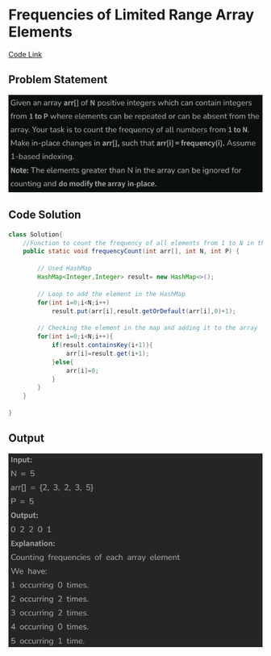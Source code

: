 # Frequencies of Limited Range Array Elements

[Code Link](https://www.geeksforgeeks.org/problems/frequency-of-array-elements-1587115620/0)

## Problem Statement

![Problem Statement](image-19.png)

## Code Solution

```java
class Solution{
    //Function to count the frequency of all elements from 1 to N in the array.
    public static void frequencyCount(int arr[], int N, int P) {

        // Used HashMap
        HashMap<Integer,Integer> result= new HashMap<>();

        // Loop to add the element in the HashMap
        for(int i=0;i<N;i++)
            result.put(arr[i],result.getOrDefault(arr[i],0)+1);

        // Checking the element in the map and adding it to the array
        for(int i=0;i<N;i++){
            if(result.containsKey(i+1)){
                arr[i]=result.get(i+1);
            }else{
                arr[i]=0;
            }
        }
    }

}
```

## Output

![Output](image-20.png)
